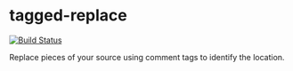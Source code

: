 # tagged-replace

[![Build Status](https://travis-ci.org/javver/tagged-replace.svg?branch=master)](https://travis-ci.org/javver/tagged-replace)

Replace pieces of your source using comment tags to identify the location.
